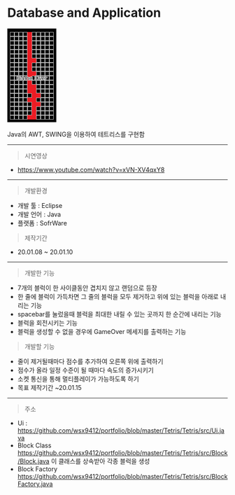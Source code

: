 # Database and Application
![홈](https://github.com/wsx9412/portfolio/blob/master/Tetris/picture/Tetris.png)

Java의 AWT, SWING을 이용하여 테트리스를 구현함  

---  
> 시연영상

  - https://www.youtube.com/watch?v=xVN-XV4qxY8
---

> 개발환경

  - 개발 툴 : Eclipse
  - 개발 언어 : Java
  - 플랫폼 : SofrWare

> 제작기간
  - 20.01.08 ~ 20.01.10  

---
> 개발한 기능  

  - 7개의 블럭이 한 사이클동안 겹치지 않고 랜덤으로 등장
  - 한 줄에 블럭이 가득차면 그 줄의 블럭을 모두 제거하고 위에 있는 블럭을 아래로 내리는 기능
  - spacebar를 눌렀을때 블럭을 최대한 내릴 수 있는 곳까지 한 순간에 내리는 기능
  - 블럭을 회전시키는 기능
  - 블럭을 생성할 수 없을 경우에 GameOver 메세지를 출력하는 기능

> 개발할 기능  

  - 줄이 제거될때마다 점수를 추가하여 오른쪽 위에 출력하기
  - 점수가 올라 일정 수준이 될 때마다 속도의 증가시키기
  - 소켓 통신을 통해 멀티플레이가 가능하도록 하기
  - 목표 제작기간 ~20.01.15

---

> 주소
 - Ui : <https://github.com/wsx9412/portfolio/blob/master/Tetris/Tetris/src/Ui.java>
 - Block Class <https://github.com/wsx9412/portfolio/blob/master/Tetris/Tetris/src/Block/Block.java>  이 클래스를 상속받아 각종 블럭을 생성
 - Block Factory <https://github.com/wsx9412/portfolio/blob/master/Tetris/Tetris/src/BlockFactory.java>
